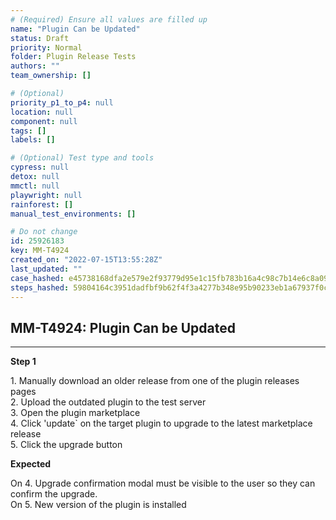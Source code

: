 ```yaml
---
# (Required) Ensure all values are filled up
name: "Plugin Can be Updated"
status: Draft
priority: Normal
folder: Plugin Release Tests
authors: ""
team_ownership: []

# (Optional)
priority_p1_to_p4: null
location: null
component: null
tags: []
labels: []

# (Optional) Test type and tools
cypress: null
detox: null
mmctl: null
playwright: null
rainforest: []
manual_test_environments: []

# Do not change
id: 25926183
key: MM-T4924
created_on: "2022-07-15T13:55:28Z"
last_updated: ""
case_hashed: e45738168dfa2e579e2f93779d95e1c15fb783b16a4c98c7b14e6c8a09f404d8c752126f1801a3e299f0a958015796ab
steps_hashed: 59804164c3951dadfbf9b62f4f3a4277b348e95b90233eb1a67937f0c9bbf6583540a813da213c8e8c6aba0acac76a16
---
```


<!-- (Auto-generated) Based on frontmatter's "key" and "name" -->

## MM-T4924: Plugin Can be Updated

---

**Step 1**

1\. Manually download an older release from one of the plugin releases pages\
2\. Upload the outdated plugin to the test server\
3\. Open the plugin marketplace\
4\. Click 'update\` on the target plugin to upgrade to the latest marketplace release\
5\. Click the upgrade button

**Expected**

On 4. Upgrade confirmation modal must be visible to the user so they can confirm the upgrade.\
On 5. New version of the plugin is installed
